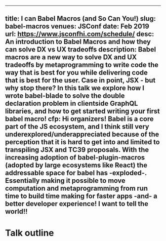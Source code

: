 ---

title: I can Babel Macros (and So Can You!)
slug: babel-macros
venues: JSConf
date: Feb 2019
url: https://www.jsconfhi.com/schedule/
desc: An introduction to Babel Macros and how they can solve DX vs UX tradeoffs
description: Babel macros are a new way to solve DX and UX tradeoffs by metaprogramming to write code the way that is best for you while delivering code that is best for the user. Case in point, JSX - but why stop there? In this talk we explore how I wrote babel-blade to solve the double declaration problem in clientside GraphQL libraries, and how to get started writing your first babel macro!
cfp: Hi organizers! Babel is a core part of the JS ecosystem, and I think still very underexplored/underappreciated because of the perception that it is hard to get into and limited to transpiling JSX and TC39 proposals. With the increasing adoption of babel-plugin-macros (adopted by large ecosystems like React) the addressable space for babel has -exploded-. Essentially making it possible to move computation and metaprogramming from run time to build time making for faster apps -and- a better developer experience! I want to tell the world!!
--

# Talk outline

